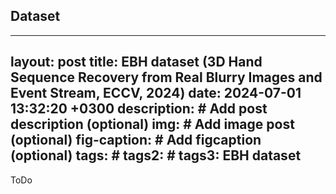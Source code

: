 ## Dataset
---
layout: post
title: EBH dataset (3D Hand Sequence Recovery from Real Blurry Images and Event Stream, ECCV, 2024)
date: 2024-07-01 13:32:20 +0300
description: # Add post description (optional)
img: # Add image post (optional)
fig-caption: # Add figcaption (optional)
tags: #
tags2: #
tags3: EBH dataset
---

ToDo
